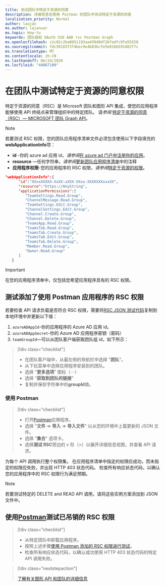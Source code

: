 ```yaml
---
title: 测试团队中特定于资源的同意
description: 详细信息在使用 Postman 的团队中测试特定于资源的同意
localization_priority: Normal
author: laujan
ms.author: lajanuar
ms.topic: How-to
keywords: 团队授权 OAuth SSO AAD rsc Postman Graph
ms.openlocfilehash: c1c02c2ba0051193aa459d0df26fadfc9fa55550
ms.sourcegitcommit: fdc50183f3f4bec9e4b83bcfe5e016b591402f7c
ms.translationtype: MT
ms.contentlocale: zh-CN
ms.lasthandoff: 06/24/2020
ms.locfileid: "44867100"
---
```

# <a name="test-resource-specific-consent-permissions--in-teams"></a>在团队中测试特定于资源的同意权限

特定于资源的同意（RSC）是 Microsoft 团队和图形 API 集成，使您的应用程序能够使用 API 终结点来管理组织中的特定团队。 请*参阅*  [特定于资源的同意（RSC）— MICROSOFT 团队 Graph API](resource-specific-consent.md)。

> [!NOTE]
>若要测试 RSC 权限，您的团队应用程序清单文件必须包含使用以下字段填充的**webApplicationInfo**项：
>
> - **id** -你的 azure ad 应用 id，*请参阅*[在 azure ad 门户中注册你的应用](resource-specific-consent.md#register-your-app-with-microsoft-identity-platform-via-the-azure-ad-portal)。
> - **resource** —任何字符串，*请参阅*[更新团队应用程序清单](resource-specific-consent.md#update-your-teams-app-manifest)中的注释
> - **应用程序权限**-您的应用程序的 RSC 权限，*请参阅*[特定于资源的权限](resource-specific-consent.md#resource-specific-permissions)。

```json
"webApplicationInfo":{
      "id":"XXxxXXXXX-XxXX-xXXX-XXxx-XXXXXXXxxxXX",
      "resource":"https://AnyString",
      "applicationPermissions":[
         "TeamSettings.Read.Group",
         "ChannelMessage.Read.Group",
         "TeamSettings.Edit.Group",
         "ChannelSettings.Edit.Group",
         "Channel.Create.Group",
         "Channel.Delete.Group",
         "TeamsApp.Read.Group",
         "TeamsTab.Read.Group",
         "TeamsTab.Create.Group",
         "TeamsTab.Edit.Group",
         "TeamsTab.Delete.Group",
         "Member.Read.Group",
         "Owner.Read.Group"
      ]
   }
```

>[!IMPORTANT]
>在您的应用程序清单中，仅包括您希望应用程序具有的 RSC 权限。

## <a name="test-added-rsc-permissions-using-the-postman-app"></a>测试添加了使用 Postman 应用程序的 RSC 权限

若要检查 API 请求负载是否符合 RSC 权限，需要将[RSC JSON 测试代码](test-rsc-json-file.md)复制到本地环境中并更新以下值：

1. `azureADAppId`-你的应用程序的 Azure AD 应用 id。
1. `azureADAppSecret`-你的 Azure AD 应用程序密钥（密码）
1. `teamGroupId`—可以从团队客户端获取团队组 id，如下所示：

> [!div class="checklist"]
>
> * 在团队客户端中，从最左侧的导航栏中选择 "**团队**"。
> * 从下拉菜单中选择应用程序安装到的团队。
> * 选择 "**更多选项**" 图标（&#8943;）
> * 选择 "**获取到团队的链接**" 
> * 复制并保存字符串中的**groupId**值。

### <a name="using-postman"></a>使用 Postman

> [!div class="checklist"]
>
> * 打开[Postman](https://www.postman.com)应用程序。
> * 选择 "**文件**  =>  **导入**  =>  **导入文件**" 以从您的环境中上载更新的 JSON 文件。  
> * 选择 "**集合**" 选项卡。 
> * 选择**测试 RSC**旁边的 v 形（>）以展开详细信息视图，并查看 API 请求。

为每个 API 调用执行整个权限集。 在应用程序清单中指定的权限应成功，而未指定的权限应失败，并出现 HTTP 403 状态代码。 检查所有响应状态代码，以确认您的应用程序中的 RSC 权限行为满足预期。

>[!NOTE]
>若要测试特定的 DELETE and READ API 调用，请将这些实例方案添加到 JSON 文件中。

## <a name="test--revoked-rsc-permissions-using-postman"></a>使用[Postman](https://www.postman.com/)测试已吊销的 RSC 权限

> [!div class="checklist"]
>
> * 从特定团队中卸载应用程序。
> * 按照上述步骤[使用 Postman 添加的 RSC 权限进行测试](#test-added-rsc-permissions-using-the-postman-app)。
> * 检查所有响应状态代码，以确认成功使用 HTTP 403 状态代码的特定 API 调用失败。

> [!div class="nextstepaction"]
>
> [了解有关图形 API 和团队的详细信息](/graph/api/resources/teams-api-overview?view=graph-rest-1.0)
